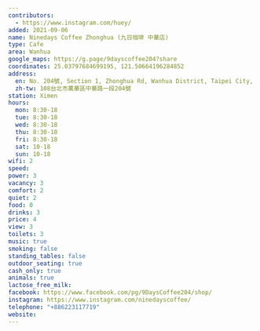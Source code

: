 ```yaml
---
contributors:
  - https://www.instagram.com/huey/
added: 2021-09-06
name: Ninedays Coffee Zhonghua (九日咖啡 中華店)
type: Cafe
area: Wanhua
google_maps: https://g.page/9dayscoffee204?share
coordinates: 25.03797684699195, 121.50664196284852
address:
  en: No. 204號, Section 1, Zhonghua Rd, Wanhua District, Taipei City, Taiwan 108
  zh-tw: 108台北市萬華區中華路一段204號
station: Ximen
hours:
  mon: 8:30-18
  tue: 8:30-18
  wed: 8:30-18
  thu: 8:30-18
  fri: 8:30-18
  sat: 10-18
  sun: 10-18
wifi: 2
speed: 
power: 3
vacancy: 3
comfort: 2
quiet: 2
food: 0
drinks: 3
price: 4
view: 3
toilets: 3
music: true
smoking: false
standing_tables: false
outdoor_seating: true
cash_only: true
animals: true
lactose_free_milk: 
facebook: https://www.facebook.com/pg/9DaysCoffee204/shop/
instagram: https://www.instagram.com/ninedayscoffee/
telephone: "+886223117719"
website: 
---
```

